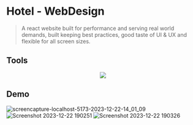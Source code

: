# Hotel - WebDesign
> A react website built for performance and serving real world demands, built keeping best practices, good taste of UI & UX and flexible for all screen sizes.

## Tools
<p align='center'>
<a href='https://skillicons.dev'>
  <img src='https://skillicons.dev/icons?i=react,tailwind,vite&perline=7' /> </a>
</p>

## Demo
![screencapture-localhost-5173-2023-12-22-14_01_09](https://github.com/mohdfaizan5/hotel-web-design/assets/79694828/ad22e42b-cddc-4cdf-b598-378a8b2ce163)
![Screenshot 2023-12-22 190251](https://github.com/mohdfaizan5/hotel-web-design/assets/79694828/812eb907-dcee-489d-9ab7-87a788553ce7)
![Screenshot 2023-12-22 190326](https://github.com/mohdfaizan5/hotel-web-design/assets/79694828/c0e1b4eb-638f-4e90-81f6-e3bb16abc7de)
